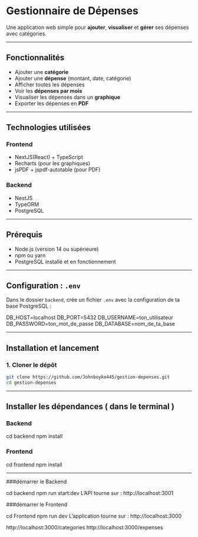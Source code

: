 # Gestionnaire de Dépenses

Une application web simple pour **ajouter**, **visualiser** et **gérer** ses dépenses avec catégories.

---

## Fonctionnalités

-  Ajouter une **catégorie**
-  Ajouter une **dépense** (montant, date, catégorie)
-  Afficher toutes les dépenses
-  Voir les **dépenses par mois**
-  Visualiser les dépenses dans un **graphique**
-  Exporter les dépenses en **PDF**

---

## Technologies utilisées

### Frontend
- NextJS(React) + TypeScript
- Recharts (pour les graphiques)
- jsPDF + jspdf-autotable (pour PDF)

### Backend 
- NestJS
- TypeORM
- PostgreSQL

---

## Prérequis

- Node.js (version 14 ou supérieure)
- npm ou yarn
- PostgreSQL installé et en fonctionnement

---

## Configuration : `.env`

Dans le dossier `backend`, crée un fichier `.env` avec la configuration de ta base PostgreSQL :

DB_HOST=localhost
DB_PORT=5432
DB_USERNAME=ton_utilisateur
DB_PASSWORD=ton_mot_de_passe
DB_DATABASE=nom_de_ta_base

---

## Installation et lancement

### 1. Cloner le dépôt

```bash
git clone https://github.com/Johnboyke445/gestion-depenses.git
cd gestion-depenses
```
---

## Installer les dépendances ( dans le terminal ) 

### Backend 

cd backend
npm install

### Frontend 

cd frontend
npm install

---
###démarrer le Backend

cd backend
npm run start:dev
L’API tourne sur : http://localhost:3001

###démarrer le Frontend

cd Frontend
npm run dev
L’application tourne sur : http://localhost:3000

http://localhost:3000/categories
http://localhost:3000/expenses

 
